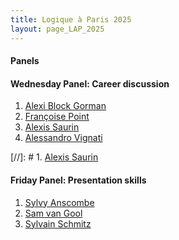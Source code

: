 ```yaml
---
title: Logique à Paris 2025
layout: page_LAP_2025
---
```

#### Panels

#### Wednesday Panel: Career discussion

1. [Alexi Block Gorman][ABG]
1. [Françoise Point][FP]
1. [Alexis Saurin][AS]
1. [Alessandro Vignati][AV]

[//]: # 1. [Alexis Saurin][AS]

#### Friday Panel: Presentation skills

1. [Sylvy Anscombe][SA]
1. [Sam van Gool][SvG]
1. [Sylvain Schmitz][SS]

[ABG]: https://sites.google.com/wellesley.edu/alexiblockgorman/
[AS]: https://www.irif.fr/users/saurin/index
[AV]: https://www.automorph.net/avignati/
[FP]: https://webusers.imj-prg.fr/~francoise.point/ 
[SA]: https://sylvyanscombe.com/
[SvG]: https://www.samvangool.net/
[SS]: https://www.irif.fr/users/schmitz/index
